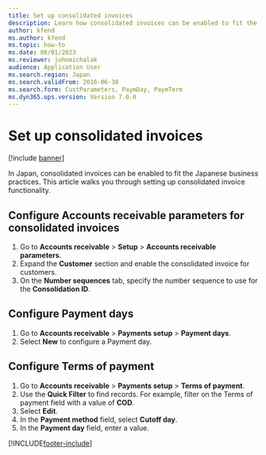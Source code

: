 ```yaml
---
title: Set up consolidated invoices
description: Learn how consolidated invoices can be enabled to fit the Japanese business practices, including processes for configuring payments days and terms of payment.
author: kfend
ms.author: kfend
ms.topic: how-to
ms.date: 08/01/2023
ms.reviewer: johnmichalak
audience: Application User
ms.search.region: Japan
ms.search.validFrom: 2016-06-30
ms.search.form: CustParameters, PaymDay, PaymTerm
ms.dyn365.ops.version: Version 7.0.0
---
```


# Set up consolidated invoices

[!include [banner](../../includes/banner.md)]

In Japan, consolidated invoices can be enabled to fit the Japanese business practices. This article walks you through setting up consolidated invoice functionality.

## Configure Accounts receivable parameters for consolidated invoices
1. Go to **Accounts receivable** > **Setup** > **Accounts receivable parameters**.
2. Expand the **Customer** section and enable the consolidated invoice for customers.
3. On the **Number sequences** tab, specify the number sequence to use for the **Consolidation ID**.  

## Configure Payment days
1. Go to **Accounts receivable** > **Payments setup** > **Payment days**.
2. Select **New** to configure a Payment day.  

## Configure Terms of payment
1. Go to **Accounts receivable** > **Payments setup** > **Terms of payment**.
2. Use the **Quick Filter** to find records. For example, filter on the Terms of payment field with a value of **COD**.
3. Select **Edit**.
4. In the **Payment method** field, select **Cutoff day**.
5. In the **Payment day** field, enter a value.



[!INCLUDE[footer-include](../../../includes/footer-banner.md)]
